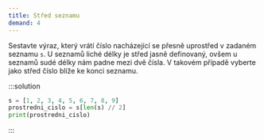 ```yaml
---
title: Střed seznamu
demand: 4
---
```


Sestavte výraz, který vrátí číslo nacházející se přesně uprostřed v zadaném seznamu `s`. U seznamů liché délky je střed jasně definovaný, ovšem u seznamů sudé délky nám padne mezi dvě čísla. V takovém případě vyberte jako střed číslo blíže ke konci seznamu.

:::solution
```py
s = [1, 2, 3, 4, 5, 6, 7, 8, 9]
prostredni_cislo = s[len(s) // 2]
print(prostredni_cislo)
```
:::
